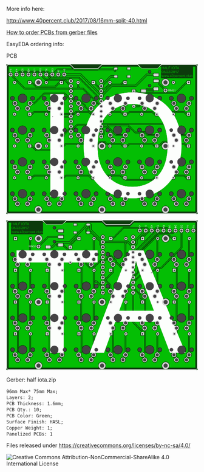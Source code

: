 More info here:

http://www.40percent.club/2017/08/16mm-split-40.html

[How to order PCBs from gerber files](http://www.40percent.club/2017/03/ordering-pcb.html)

EasyEDA ordering info:

PCB

![halfiotafront](halfiotafront.png)

![halfiotaback](halfiotaback.png)

Gerber: half iota.zip


    96mm Max* 75mm Max;
    Layers: 2;
    PCB Thickness: 1.6mm;
    PCB Qty.: 10;
    PCB Color: Green;
    Surface Finish: HASL;
    Copper Weight: 1;
    Panelized PCBs: 1


Files released under https://creativecommons.org/licenses/by-nc-sa/4.0/

![Creative Commons Attribution-NonCommercial-ShareAlike 4.0 International License](https://i.creativecommons.org/l/by-nc-sa/4.0/88x31.png)
